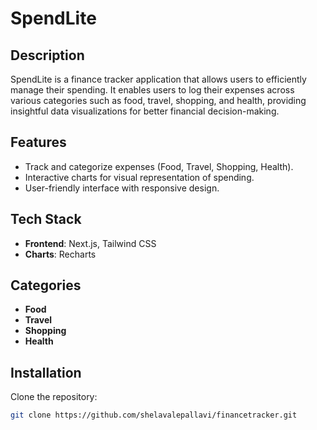 # SpendLite

## Description
SpendLite is a finance tracker application that allows users to efficiently manage their spending. It enables users to log their expenses across various categories such as food, travel, shopping, and health, providing insightful data visualizations for better financial decision-making.

## Features
- Track and categorize expenses (Food, Travel, Shopping, Health).
- Interactive charts for visual representation of spending.
- User-friendly interface with responsive design.

## Tech Stack
- **Frontend**: Next.js, Tailwind CSS
- **Charts**: Recharts

## Categories
- **Food**
- **Travel**
- **Shopping**
- **Health**

## Installation

Clone the repository:

```bash
git clone https://github.com/shelavalepallavi/financetracker.git
